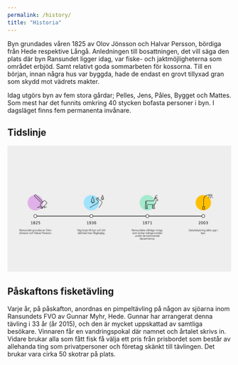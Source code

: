 ```yaml
---
permalink: /history/
title: "Historia"
---
```


Byn grundades våren 1825 av Olov Jönsson och Halvar Persson, bördiga från Hede respektive Långå. Anledningen till bosattningen, det vill säga den plats där byn Ransundet ligger idag, var fiske- och jaktmöjligheterna som området erbjöd. Samt relativt goda sommarbeten för kossorna. Till en början, innan några hus var byggda, hade de endast en grovt tillyxad gran som skydd mot vädrets makter.

Idag utgörs byn av fem stora gårdar; Pelles, Jens, Påles, Bygget och Mattes. Som mest har det funnits omkring 40 stycken bofasta personer i byn. I dagsläget finns fem permanenta invånare.

## Tidslinje

![Tidslinje](https://github.com/cjbackman/ransundet.nu/raw/gh-pages/assets/images/tidslinje.jpg)


## Påskaftons fisketävling

Varje år, på påskafton, anordnas en pimpeltävling på någon av sjöarna inom Ransundets FVO av Gunnar Myhr, Hede. Gunnar har arrangerat denna tävling i 33 år (år 2015), och den är mycket uppskattad av samtliga besökare. Vinnaren får en vandringspokal där namnet och årtalet skrivs in. Vidare brukar alla som fått fisk få välja ett pris från prisbordet som består av allehanda ting som privatpersoner och företag skänkt till tävlingen. Det brukar vara cirka 50 skotrar på plats.